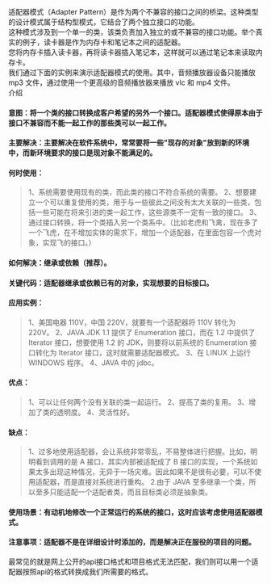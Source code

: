 适配器模式（Adapter Pattern）是作为两个不兼容的接口之间的桥梁。这种类型的设计模式属于结构型模式，它结合了两个独立接口的功能。   
这种模式涉及到一个单一的类，该类负责加入独立的或不兼容的接口功能。举个真实的例子，读卡器是作为内存卡和笔记本之间的适配器。   
您将内存卡插入读卡器，再将读卡器插入笔记本，这样就可以通过笔记本来读取内存卡。  
我们通过下面的实例来演示适配器模式的使用。其中，音频播放器设备只能播放 mp3 文件，通过使用一个更高级的音频播放器来播放 vlc 和 mp4 文件。   
介绍
#### 意图：将一个类的接口转换成客户希望的另外一个接口。适配器模式使得原本由于接口不兼容而不能一起工作的那些类可以一起工作。
#### 主要解决：主要解决在软件系统中，常常要将一些"现存的对象"放到新的环境中，而新环境要求的接口是现对象不能满足的。
#### 何时使用： 
> 1、系统需要使用现有的类，而此类的接口不符合系统的需要。 
> 2、想要建立一个可以重复使用的类，用于与一些彼此之间没有太大关联的一些类，包括一些可能在将来引进的类一起工作，这些源类不一定有一致的接口。 
> 3、通过接口转换，将一个类插入另一个类系中。（比如老虎和飞禽，现在多了一个飞虎，在不增加实体的需求下，增加一个适配器，在里面包容一个虎对象，实现飞的接口。）
#### 如何解决：继承或依赖（推荐）。
#### 关键代码：适配器继承或依赖已有的对象，实现想要的目标接口。
#### 应用实例： 
> 1、美国电器 110V，中国 220V，就要有一个适配器将 110V 转化为 220V。 
> 2、JAVA JDK 1.1 提供了 Enumeration 接口，而在 1.2 中提供了 Iterator 接口，想要使用 1.2 的 JDK，则要将以前系统的 Enumeration 接口转化为 Iterator 接口，这时就需要适配器模式。 
> 3、在 LINUX 上运行 WINDOWS 程序。 4、JAVA 中的 jdbc。
#### 优点： 
> 1、可以让任何两个没有关联的类一起运行。 
> 2、提高了类的复用。 
> 3、增加了类的透明度。 
> 4、灵活性好。
#### 缺点： 
> 1、过多地使用适配器，会让系统非常零乱，不易整体进行把握。比如，明明看到调用的是 A 接口，其实内部被适配成了 B 接口的实现，一个系统如果太多出现这种情况，无异于一场灾难。因此如果不是很有必要，可以不使用适配器，而是直接对系统进行重构。 
> 2.由于 JAVA 至多继承一个类，所以至多只能适配一个适配者类，而且目标类必须是抽象类。
#### 使用场景：有动机地修改一个正常运行的系统的接口，这时应该考虑使用适配器模式。
#### 注意事项：适配器不是在详细设计时添加的，而是解决正在服役的项目的问题。

最常见的就是网上公开的api接口格式和项目格式无法匹配，我们则可以用一个适配器按照api的格式转换成我们所需要的格式。   